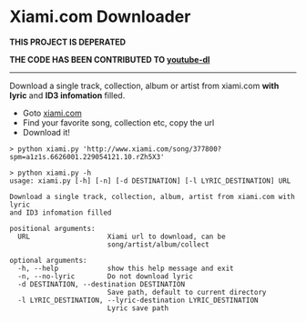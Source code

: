 Xiami.com Downloader
================

**THIS PROJECT IS DEPERATED**

**THE CODE HAS BEEN CONTRIBUTED TO [youtube-dl](https://github.com/rg3/youtube-dl)**

----------------


Download a single track, collection, album or artist from xiami.com __with lyric__ and __ID3 infomation__ filled.

- Goto [xiami.com](www.xiami.com)
- Find your favorite song, collection etc, copy the url
- Download it!

```
> python xiami.py 'http://www.xiami.com/song/377800?spm=a1z1s.6626001.229054121.10.rZh5X3'
```

```
> python xiami.py -h
usage: xiami.py [-h] [-n] [-d DESTINATION] [-l LYRIC_DESTINATION] URL

Download a single track, collection, album, artist from xiami.com with lyric
and ID3 infomation filled

positional arguments:
  URL                   Xiami url to download, can be
                        song/artist/album/collect

optional arguments:
  -h, --help            show this help message and exit
  -n, --no-lyric        Do not download lyric
  -d DESTINATION, --destination DESTINATION
                        Save path, default to current directory
  -l LYRIC_DESTINATION, --lyric-destination LYRIC_DESTINATION
                        Lyric save path
```

